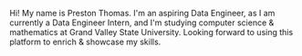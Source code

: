 Hi! My name is Preston Thomas. I'm an aspiring Data Engineer, as I am currently a Data Engineer Intern, and I'm studying computer science & mathematics at Grand Valley State University. Looking forward to using this platform to enrich & showcase my skills.
